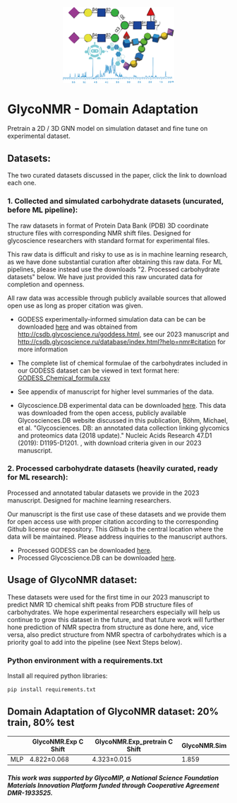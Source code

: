 <p align='center'>
  <img width='50%' src='GlycoNMR_logo.png' />
</p>

# GlycoNMR - Domain Adaptation

Pretrain a 2D / 3D GNN model on simulation dataset and fine tune on experimental dataset. 

## Datasets:

The two curated datasets discussed in the paper, click the link to download each one. 

### 1. Collected and simulated carbohydrate datasets (uncurated, before ML pipeline): 

The raw datasets in format of Protein Data Bank (PDB) 3D coordinate structure files with corresponding NMR shift files. Designed for glycoscience researchers with standard format for experimental files.

This raw data is difficult and risky to use as is in machine learning research, as we have done substantial curation after obtaining this raw data. For ML pipelines, please instead use the downloads "2. Processed carbohydrate datasets" below. We have just provided this raw uncurated data for completion and openness.

All raw data was accessible through publicly available sources that allowed open use as long as proper citation was given.

- GODESS experimentally-informed simulation data can be can be downloaded [here](https://drive.google.com/file/d/15qIixe-irZyJKzvuoINuK1-d53nC8Jyh/view?usp=sharing) and was obtained from http://csdb.glycoscience.ru/goddess.html, see our 2023 manuscript and http://csdb.glycoscience.ru/database/index.html?help=nmr#citation for more information <br />

- The complete list of chemical formulae of the carbohydrates included in our GODESS dataset can be viewed in text format here: [GODESS_Chemical_formula.csv](https://github.com/Cyrus9721/GlycoNMR/files/12384105/GODESS_Chemical_formula.csv)

- See appendix of manuscript for higher level summaries of the data.

- Glycoscience.DB experimental data can be downloaded [here](https://drive.google.com/file/d/1z6OMzvvALq8rOZBWAW5C9yBr_UBQ__ZT/view?usp=sharing). This data was downloaded from the open access, publicly available Glycosciences.DB website discussed in this publication, Böhm, Michael, et al. "Glycosciences. DB: an annotated data collection linking glycomics and proteomics data (2018 update)." Nucleic Acids Research 47.D1 (2019): D1195-D1201. , with download criteria given in our 2023 manuscript. <br />

### 2. Processed carbohydrate datasets (heavily curated, ready for ML research):

Processed and annotated tabular datasets we provide in the 2023 manuscript. Designed for machine learning researchers. 

Our manuscript is the first use case of these datasets and we provide them for open access use with proper citation according to the corresponding Github license our repository. This Github is the central location where the data will be maintained. Please address inquiries to the manuscript authors.

- Processed GODESS can be downloaded [here](https://drive.google.com/file/d/1rapUjHs0hhjNfsNMkap3bAdwdNPE2vXA/view?usp=sharing). <br />
- Processed Glycoscience.DB can be downloaded [here](https://drive.google.com/file/d/1z6OMzvvALq8rOZBWAW5C9yBr_UBQ__ZT/view?usp=sharing). <br />

## Usage of GlycoNMR dataset:

These datasets were used for the first time in our 2023 manuscript to predict NMR 1D chemical shift peaks from PDB structure files of carbohydrates. We hope experimental researchers especially will help us continue to grow this dataset in the future, and that future work will further hone prediction of NMR spectra from structure as done here, and, vice versa, also predict structure from NMR spectra of carbohydrates which is a priority goal to add into the pipeline (see Next Steps below).

### Python environment with a requirements.txt

Install all required python libraries:
```bash
pip install requirements.txt
```

## Domain Adaptation of GlycoNMR dataset: 20% train, 80% test

|           | GlycoNMR.Exp C Shift | GlycoNMR.Exp_pretrain C Shift | GlycoNMR.Sim |
|-----------|----------------------|-------------------------------|--------------|
| MLP | 4.822±0.068          | 4.323±0.015                   | 1.859        |



##### This work was supported by GlycoMIP, a National Science Foundation Materials Innovation Platform funded through Cooperative Agreement DMR-1933525.
